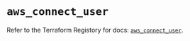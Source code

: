 # `aws_connect_user`

Refer to the Terraform Registory for docs: [`aws_connect_user`](https://registry.terraform.io/providers/hashicorp/aws/5.21.0/docs/resources/connect_user).
